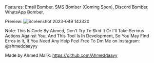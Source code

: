 Features:
Email Bomber,
SMS Bomber (Coming Soon),
Discord Bomber,
WhatsApp Bomber,

Preview:
![Screenshot 2023-049 143320](https://user-images.githubusercontent.com/102971549/235298240-674d915f-768a-4d36-853f-67764a05cd07.png)


Note: This Is Code By Ahmed, Don't Try To Skid It Or I'll Take Serious Actions Against You, And This Tool Is In Development, So You May Find Erros in It, If You Need Any Help Feel Free To Dm Me on Instagram: @ahmeddaayyy

Made by Ahmed Malik:
https://github.com/Ahmeddaayy
